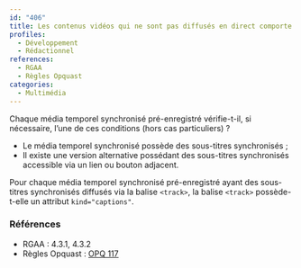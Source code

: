 ```yaml
---
id: "406"
title: Les contenus vidéos qui ne sont pas diffusés en direct comporte un sous-titrage ; l’élément track, s’il est utilisé, a un attribut kind="captions"
profiles:
  - Développement
  - Rédactionnel
references:
  - RGAA
  - Règles Opquast
categories:
  - Multimédia
---
```


Chaque média temporel synchronisé pré-enregistré vérifie-t-il, si nécessaire, l’une de ces conditions (hors cas particuliers) ?
* Le média temporel synchronisé possède des sous-titres synchronisés ;
* Il existe une version alternative possédant des sous-titres synchronisés accessible via un lien ou bouton adjacent.

Pour chaque média temporel synchronisé pré-enregistré ayant des sous-titres synchronisés diffusés via la balise `<track>`, la balise `<track>` possède-t-elle un attribut `kind="captions"`.


### Références

*   RGAA : 4.3.1, 4.3.2
*   Règles Opquast :  [OPQ 117](https://checklists.opquast.com/fr/assurance-qualite-web/les-videos-comportent-des-sous-titres-synchronises)